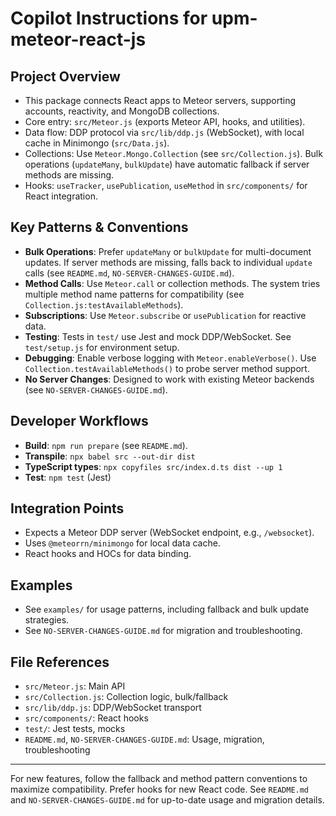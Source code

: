 # Copilot Instructions for upm-meteor-react-js

## Project Overview
- This package connects React apps to Meteor servers, supporting accounts, reactivity, and MongoDB collections.
- Core entry: `src/Meteor.js` (exports Meteor API, hooks, and utilities).
- Data flow: DDP protocol via `src/lib/ddp.js` (WebSocket), with local cache in Minimongo (`src/Data.js`).
- Collections: Use `Meteor.Mongo.Collection` (see `src/Collection.js`). Bulk operations (`updateMany`, `bulkUpdate`) have automatic fallback if server methods are missing.
- Hooks: `useTracker`, `usePublication`, `useMethod` in `src/components/` for React integration.

## Key Patterns & Conventions
- **Bulk Operations**: Prefer `updateMany` or `bulkUpdate` for multi-document updates. If server methods are missing, falls back to individual `update` calls (see `README.md`, `NO-SERVER-CHANGES-GUIDE.md`).
- **Method Calls**: Use `Meteor.call` or collection methods. The system tries multiple method name patterns for compatibility (see `Collection.js:testAvailableMethods`).
- **Subscriptions**: Use `Meteor.subscribe` or `usePublication` for reactive data.
- **Testing**: Tests in `test/` use Jest and mock DDP/WebSocket. See `test/setup.js` for environment setup.
- **Debugging**: Enable verbose logging with `Meteor.enableVerbose()`. Use `Collection.testAvailableMethods()` to probe server method support.
- **No Server Changes**: Designed to work with existing Meteor backends (see `NO-SERVER-CHANGES-GUIDE.md`).

## Developer Workflows
- **Build**: `npm run prepare` (see `README.md`).
- **Transpile**: `npx babel src --out-dir dist`
- **TypeScript types**: `npx copyfiles src/index.d.ts dist --up 1`
- **Test**: `npm test` (Jest)

## Integration Points
- Expects a Meteor DDP server (WebSocket endpoint, e.g., `/websocket`).
- Uses `@meteorrn/minimongo` for local data cache.
- React hooks and HOCs for data binding.

## Examples
- See `examples/` for usage patterns, including fallback and bulk update strategies.
- See `NO-SERVER-CHANGES-GUIDE.md` for migration and troubleshooting.

## File References
- `src/Meteor.js`: Main API
- `src/Collection.js`: Collection logic, bulk/fallback
- `src/lib/ddp.js`: DDP/WebSocket transport
- `src/components/`: React hooks
- `test/`: Jest tests, mocks
- `README.md`, `NO-SERVER-CHANGES-GUIDE.md`: Usage, migration, troubleshooting

---
For new features, follow the fallback and method pattern conventions to maximize compatibility. Prefer hooks for new React code. See `README.md` and `NO-SERVER-CHANGES-GUIDE.md` for up-to-date usage and migration details.
